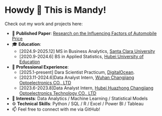 # Howdy 👋 This is Mandy!

Check out my work and projects here:

- 📝 **Published Paper**: [Research on the Influencing Factors of Automobile Price](https://drpress.org/ojs/index.php/HSET/article/view/17770)
- 🎓 **Education**: 
  - [2024.9-2025.12] MS in Business Analytics, [Santa Clara University](https://www.scu.edu/)
  - [2020.9-2024.6] BS in Applied Statistics, [Hubei University of Education](https://www.hue.edu.cn/14841/list.htm)
- 💼 **Professional Experience**:
  - [2025.1-present] Dara Scientist Practicum, [DigitalOcean](https://www.digitalocean.com/).
  - [2023.11-2024.6]Data Analyst Intern, [Wuhan Changjiang Optoelectronics CO., LTD](http://www.whcjgd.com)
  - [2023.6-2023.8]Data Analyst Intern, [Hubei Huazhong Changjiang Optoelectronics Technology CO., LTD](http://cana.net.cn/gy)
- 🌟 **Interests**: Data Analytics / Machine Learning / Statistical Models
- ⚙ **Technical Skills**: Python / SQL / R / Excel / Power BI / Tableau
- 📫 Feel free to connect with me via GitHub!

